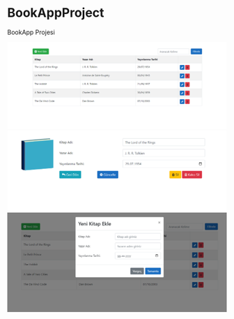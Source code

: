 # BookAppProject
BookApp Projesi

![Ana Menü](/images/s1.png) </br>
![Form](/images/s2.png) </br>
![Notify Icon](/images/s3.png) </br>
